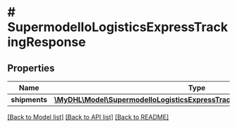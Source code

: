 # # SupermodelIoLogisticsExpressTrackingResponse

## Properties

Name | Type | Description | Notes
------------ | ------------- | ------------- | -------------
**shipments** | [**\MyDHL\Model\SupermodelIoLogisticsExpressTrackingResponseShipmentsInner[]**](SupermodelIoLogisticsExpressTrackingResponseShipmentsInner.md) |  | [optional]

[[Back to Model list]](../../README.md#models) [[Back to API list]](../../README.md#endpoints) [[Back to README]](../../README.md)
